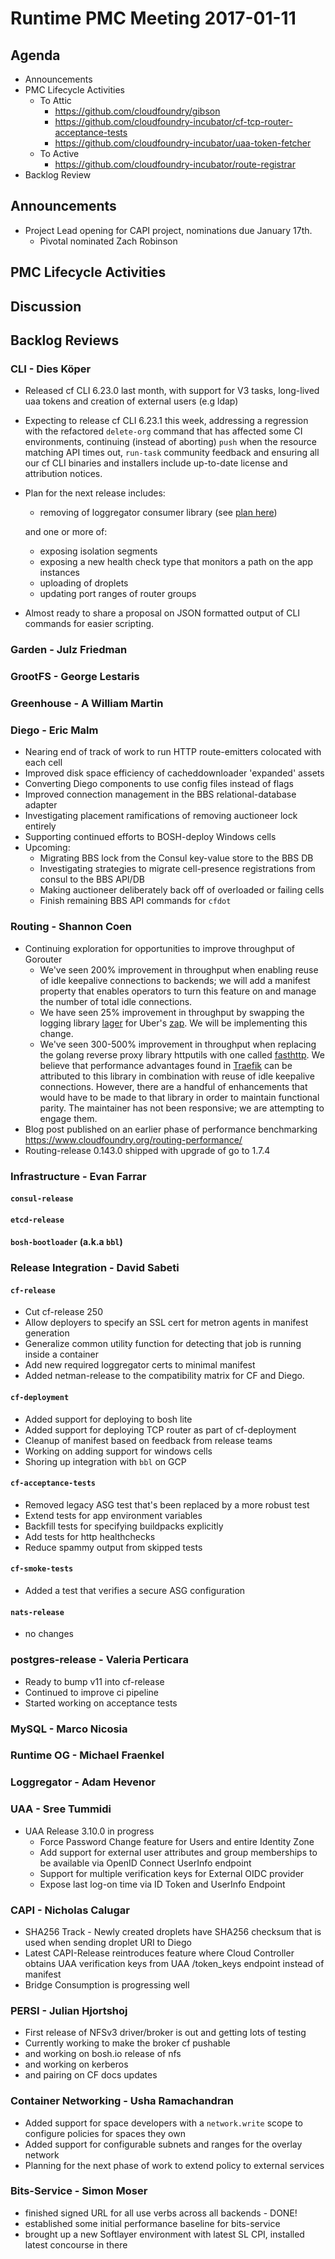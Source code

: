# Runtime PMC Meeting 2017-01-11

## Agenda

* Announcements
* PMC Lifecycle Activities
  - To Attic
    - https://github.com/cloudfoundry/gibson
    - https://github.com/cloudfoundry-incubator/cf-tcp-router-acceptance-tests 
    - https://github.com/cloudfoundry-incubator/uaa-token-fetcher
  - To Active 
    - https://github.com/cloudfoundry-incubator/route-registrar
* Backlog Review

## Announcements

- Project Lead opening for CAPI project, nominations due January 17th.
    - Pivotal nominated Zach Robinson

## PMC Lifecycle Activities


## Discussion


## Backlog Reviews

### CLI - Dies Köper
- Released cf CLI 6.23.0 last month, with support for V3 tasks, long-lived uaa tokens and creation of external users (e.g ldap)
- Expecting to release cf CLI 6.23.1 this week, addressing a regression with the refactored `delete-org` command that has affected some CI environments, continuing (instead of aborting) `push` when the resource matching API times out, `run-task` community feedback and ensuring all our cf CLI binaries and installers include up-to-date license and attribution notices.
- Plan for the next release includes:
  - removing of loggregator consumer library (see [plan here](https://lists.cloudfoundry.org/archives/list/cf-dev@lists.cloudfoundry.org/message/JISQUXZVSRQELIFWAJ7GIY2YSUWQLXE7/))  

  and one or more of:
  - exposing isolation segments
  - exposing a new health check type that monitors a path on the app instances
  - uploading of droplets
  - updating port ranges of router groups
- Almost ready to share a proposal on JSON formatted output of CLI commands for easier scripting.

### Garden - Julz Friedman

### GrootFS - George Lestaris

### Greenhouse - A William Martin

### Diego - Eric Malm

- Nearing end of track of work to run HTTP route-emitters colocated with each cell
- Improved disk space efficiency of cacheddownloader 'expanded' assets
- Converting Diego components to use config files instead of flags
- Improved connection management in the BBS relational-database adapter
- Investigating placement ramifications of removing auctioneer lock entirely
- Supporting continued efforts to BOSH-deploy Windows cells
- Upcoming:
  - Migrating BBS lock from the Consul key-value store to the BBS DB
  - Investigating strategies to migrate cell-presence registrations from consul to the BBS API/DB
  - Making auctioneer deliberately back off of overloaded or failing cells
  - Finish remaining BBS API commands for `cfdot`


### Routing - Shannon Coen

- Continuing exploration for opportunities to improve throughput of Gorouter
  - We've seen 200% improvement in throughput when enabling reuse of idle keepalive connections to backends; we will add a manifest property that enables operators to turn this feature on and manage the number of total idle connections.
  - We have seen 25% improvement in throughput by swapping the logging library [lager](https://github.com/cloudfoundry/lager) for Uber's [zap](https://github.com/uber-go/zap). We will be implementing this change.
  - We've seen 300-500% improvement in throughput when replacing the golang reverse proxy library httputils with one called [fasthttp](https://github.com/valyala/fasthttp). We believe that performance advantages found in [Traefik](https://traefik.io/) can be attributed to this library in combination with reuse of idle keepalive connections. However, there are a handful of enhancements that would have to be made to that library in order to maintain functional parity. The maintainer has not been responsive; we are attempting to engage them.
- Blog post published on an earlier phase of performance benchmarking https://www.cloudfoundry.org/routing-performance/
- Routing-release 0.143.0 shipped with upgrade of go to 1.7.4


### Infrastructure - Evan Farrar

#### `consul-release`

#### `etcd-release`

#### `bosh-bootloader` (a.k.a `bbl`)

### Release Integration - David Sabeti

#### `cf-release`
- Cut cf-release 250
- Allow deployers to specify an SSL cert for metron agents in manifest generation
- Generalize common utility function for detecting that job is running inside a container
- Add new required loggregator certs to minimal manifest
- Added netman-release to the compatibility matrix for CF and Diego.

#### `cf-deployment`
- Added support for deploying to bosh lite
- Added support for deploying TCP router as part of cf-deployment
- Cleanup of manifest based on feedback from release teams
- Working on adding support for windows cells
- Shoring up integration with `bbl` on GCP

#### `cf-acceptance-tests`
- Removed legacy ASG test that's been replaced by a more robust test
- Extend tests for app environment variables
- Backfill tests for specifying buildpacks explicitly
- Add tests for http healthchecks
- Reduce spammy output from skipped tests

#### `cf-smoke-tests`
- Added a test that verifies a secure ASG configuration

#### `nats-release`
- no changes

### postgres-release - Valeria Perticara

- Ready to bump v11 into cf-release
- Continued to improve ci pipeline
- Started working on acceptance tests

### MySQL - Marco Nicosia

### Runtime OG - Michael Fraenkel

### Loggregator - Adam Hevenor

### UAA - Sree Tummidi

- UAA Release 3.10.0 in progress
    - Force Password Change feature for Users and entire Identity Zone
    - Add support for external user attributes and group memberships to be available via OpenID Connect UserInfo endpoint
    - Support for multiple verification keys for External OIDC provider
    - Expose last log-on time via ID Token and UserInfo Endpoint

### CAPI - Nicholas Calugar
- SHA256 Track - Newly created droplets have SHA256 checksum that is used when sending droplet URI to Diego
- Latest CAPI-Release reintroduces feature where Cloud Controller obtains UAA verification keys from UAA /token_keys endpoint instead of manifest
- Bridge Consumption is progressing well

### PERSI - Julian Hjortshoj
- First release of NFSv3 driver/broker is out and getting lots of testing
- Currently working to make the broker cf pushable
- and working on bosh.io release of nfs
- and working on kerberos
- and pairing on CF docs updates

### Container Networking - Usha Ramachandran
- Added support for space developers with a `network.write` scope to configure policies for spaces they own
- Added support for configurable subnets and ranges for the overlay network
- Planning for the next phase of work to extend policy to external services

### Bits-Service - Simon Moser

- finished signed URL for all use verbs across all backends - DONE! 
- established some initial performance baseline for bits-service 
- brought up a new Softlayer environment with latest SL CPI, installed latest concourse in there
